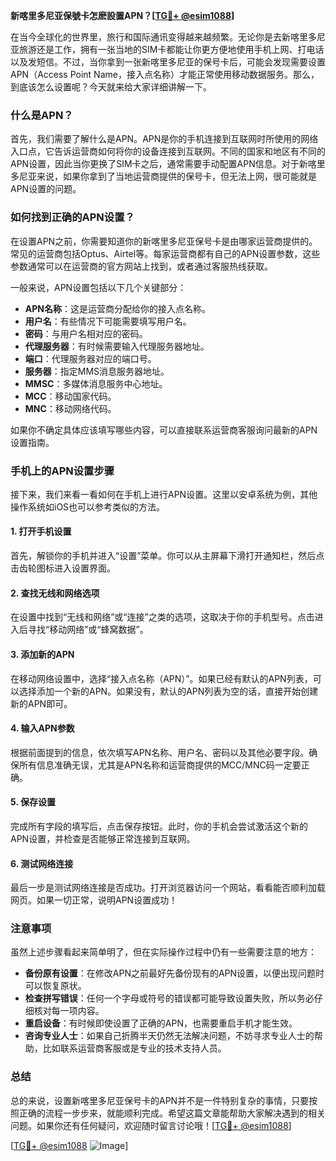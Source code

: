 **新喀里多尼亚保號卡怎麽設置APN？[[TG💪+ @esim1088](https://t.me/s/esim1088)]**

在当今全球化的世界里，旅行和国际通讯变得越来越频繁。无论你是去新喀里多尼亚旅游还是工作，拥有一张当地的SIM卡都能让你更方便地使用手机上网、打电话以及发短信。不过，当你拿到一张新喀里多尼亚的保号卡后，可能会发现需要设置APN（Access Point Name，接入点名称）才能正常使用移动数据服务。那么，到底该怎么设置呢？今天就来给大家详细讲解一下。

### 什么是APN？

首先，我们需要了解什么是APN。APN是你的手机连接到互联网时所使用的网络入口点，它告诉运营商如何将你的设备连接到互联网。不同的国家和地区有不同的APN设置，因此当你更换了SIM卡之后，通常需要手动配置APN信息。对于新喀里多尼亚来说，如果你拿到了当地运营商提供的保号卡，但无法上网，很可能就是APN设置的问题。

### 如何找到正确的APN设置？

在设置APN之前，你需要知道你的新喀里多尼亚保号卡是由哪家运营商提供的。常见的运营商包括Optus、Airtel等。每家运营商都有自己的APN设置参数，这些参数通常可以在运营商的官方网站上找到，或者通过客服热线获取。

一般来说，APN设置包括以下几个关键部分：
- **APN名称**：这是运营商分配给你的接入点名称。
- **用户名**：有些情况下可能需要填写用户名。
- **密码**：与用户名相对应的密码。
- **代理服务器**：有时候需要输入代理服务器地址。
- **端口**：代理服务器对应的端口号。
- **服务器**：指定MMS消息服务器地址。
- **MMSC**：多媒体消息服务中心地址。
- **MCC**：移动国家代码。
- **MNC**：移动网络代码。

如果你不确定具体应该填写哪些内容，可以直接联系运营商客服询问最新的APN设置指南。

### 手机上的APN设置步骤

接下来，我们来看一看如何在手机上进行APN设置。这里以安卓系统为例，其他操作系统如iOS也可以参考类似的方法。

#### 1. 打开手机设置
首先，解锁你的手机并进入“设置”菜单。你可以从主屏幕下滑打开通知栏，然后点击齿轮图标进入设置界面。

#### 2. 查找无线和网络选项
在设置中找到“无线和网络”或“连接”之类的选项，这取决于你的手机型号。点击进入后寻找“移动网络”或“蜂窝数据”。

#### 3. 添加新的APN
在移动网络设置中，选择“接入点名称（APN）”。如果已经有默认的APN列表，可以选择添加一个新的APN。如果没有，默认的APN列表为空的话，直接开始创建新的APN即可。

#### 4. 输入APN参数
根据前面提到的信息，依次填写APN名称、用户名、密码以及其他必要字段。确保所有信息准确无误，尤其是APN名称和运营商提供的MCC/MNC码一定要正确。

#### 5. 保存设置
完成所有字段的填写后，点击保存按钮。此时，你的手机会尝试激活这个新的APN设置，并检查是否能够正常连接到互联网。

#### 6. 测试网络连接
最后一步是测试网络连接是否成功。打开浏览器访问一个网站，看看能否顺利加载网页。如果一切正常，说明APN设置成功！

### 注意事项

虽然上述步骤看起来简单明了，但在实际操作过程中仍有一些需要注意的地方：

- **备份原有设置**：在修改APN之前最好先备份现有的APN设置，以便出现问题时可以恢复原状。
- **检查拼写错误**：任何一个字母或符号的错误都可能导致设置失败，所以务必仔细核对每一项内容。
- **重启设备**：有时候即使设置了正确的APN，也需要重启手机才能生效。
- **咨询专业人士**：如果自己折腾半天仍然无法解决问题，不妨寻求专业人士的帮助，比如联系运营商客服或是专业的技术支持人员。

### 总结

总的来说，设置新喀里多尼亚保号卡的APN并不是一件特别复杂的事情，只要按照正确的流程一步步来，就能顺利完成。希望这篇文章能帮助大家解决遇到的相关问题。如果你还有任何疑问，欢迎随时留言讨论哦！[[TG💪+ @esim1088](https://t.me/s/esim1088)]

[[TG💪+ @esim1088](https://t.me/s/esim1088) ![Image](https://i.postimg.cc/4NQfJmqS/Snipaste-2025-05-13-00-14-12.png)]